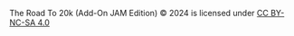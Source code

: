 The Road To 20k (Add-On JAM Edition) © 2024 is licensed under
[CC BY-NC-SA 4.0](https://creativecommons.org/licenses/by-nc-sa/4.0/)
